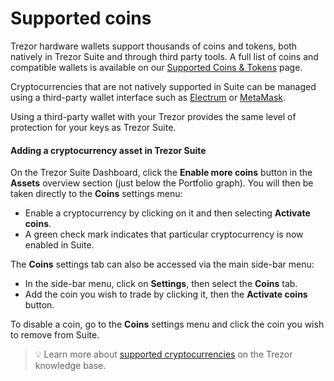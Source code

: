 # Supported coins

Trezor hardware wallets support thousands of coins and tokens, both natively in Trezor Suite and through third party tools. A full list of coins and compatible wallets is available on our [Supported Coins & Tokens](https://trezor.io/coins) page.

Cryptocurrencies that are not natively supported in Suite can be managed using a third-party wallet interface such as [Electrum](https://trezor.io/guides/third-party-wallet-apps/bitcoin-apps/electrum-and-trezor) or [MetaMask](https://trezor.io/guides/third-party-wallet-apps/ethereum-evm-apps/metamask-and-trezor).

Using a third-party wallet with your Trezor provides the same level of protection for your keys as Trezor Suite.

#### Adding a cryptocurrency asset in Trezor Suite

On the Trezor Suite Dashboard, click the **Enable more coins** button in the **Assets** overview section (just below the Portfolio graph). You will then be taken directly to the **Coins** settings menu:

* Enable a cryptocurrency by clicking on it and then selecting **Activate coins**.
* A green check mark indicates that particular cryptocurrency is now enabled in Suite.

The **Coins** settings tab can also be accessed via the main side-bar menu:

* In the side-bar menu, click on **Settings**, then select the **Coins** tab.
* Add the coin you wish to trade by clicking it, then the **Activate coins** button.

To disable a coin, go to the **Coins** settings menu and click the coin you wish to remove from Suite.

> 💡 Learn more about [supported cryptocurrencies](https://trezor.io/learn/supported-assets/supported-coins) on the Trezor knowledge base.

